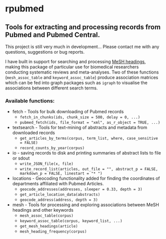 rpubmed
=======

Tools for extracting and processing records from Pubmed and Pubmed Central.
----------------------------------------------------------------------------

This project is still very much in development... Please contact me with any questions, suggestions or bug reports.  

I have built in support for searching and processing [MeSH headings](http://www.nlm.nih.gov/bsd/disted/meshtutorial/introduction/index.html), making this package of particular use for biomedical researchers conducting systematic reviews and meta-analyses. Two of these functions (`mesh_assoc_table` and `keyword_assoc_table`) produce association matrices which can be fed into graph packages such as `igraph` to visualise the associations between different search terms.




### Available functions:

* fetch - Tools for bulk downloading of Pubmed records
    - `fetch_in_chunks(ids, chunk_size = 500, delay = 0, ...)`
    - `pubmed_fetch(ids, file_format = "xml", as_r_object = TRUE, ...)`
* textsearch  - Tools for text-mining of abstracts and metadata from downloaded records
    - `get_articles_by_terms(corpus, term_list, where, case_sensitive = FALSE)`
    - `record_counts_by_year(corpus)`
* io - saving records to disk and printing summaries of abstract lists to file or sdout
    - `write_JSON_file(x, file)`
    - `write_record_list(articles, out_file = "", abstract_p = FALSE, markdown_p = FALSE, linestart = "* ")`
* locations - Geocoding functionality added for finding the coordinates of departments affiliated with Pubmed Articles.
    - `geocode_addresses(addresses, sleeper = 0.33, depth = 3)`
    - `get_article_location_data(abstracts)`
    - `geocode_address(address, depth = 3)`
* mesh - Tools for processing and exploring associations between MeSH headings and other keywords
    - `mesh_assoc_table(corpus)`
    - `keyword_assoc_table(corpus, keyword_list, ...)`
    - `get_mesh_headings(article)`
    - `mesh_heading_frequency(corpus)`
    






